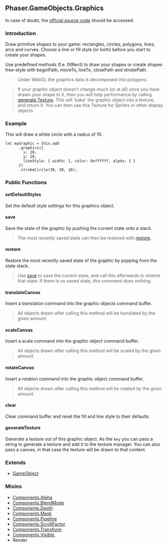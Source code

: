 ## Phaser.GameObjects.Graphics

In case of doubt, the [official source code](https://github.com/photonstorm/phaser) should be accessed.

### Introduction

Draw primitive shapes to your game: rectangles, circles, polygons, lines, arcs and curves.
Choose a line or fill style (or both) before you start to create your shapes.

Use predefined methods (f.e. fillRect) to draw your shapes or create shapes free-style with
beginPath, moveTo, lineTo, closePath and strokePath.

> Under WebGL the graphics data is decomposed into polygons.

> If your graphic object doesn't change much (or at all) once you have drawn your shape to it, then you will help performance by calling [generate Texture](https://github.com/digitsensitive/phaser3-typescript/blob/master/cheatsheets/gameobjects/graphics.md#generatetexture).
> This will 'bake' the graphic object into a texture, and return it. You can then use this Texture for Sprites or other display objects.

### Example

This will draw a white circle with a radius of 10.

```
let myGraphic = this.add
      .graphics({
        x: 20,
        y: 20,
        lineStyle: { width: 1, color: 0xffffff, alpha: 1 }
      })
      .strokeCircle(30, 30, 10);
```

### Public Functions

#### setDefaultStyles

Set the default style settings for this graphics object.

#### save

Save the state of the graphic by pushing the current state onto a stack.

> The most recently saved state can then be restored with [restore](https://github.com/digitsensitive/phaser3-typescript/blob/master/cheatsheets/gameobjects/graphics.md#restore).

#### restore

Restore the most recently saved state of the graphic by popping from the state stack.

> Use [save](https://github.com/digitsensitive/phaser3-typescript/blob/master/cheatsheets/gameobjects/graphics.md#save) to save the current state, and call this afterwards to restore that state.
> If there is no saved state, this command does nothing.

#### translateCanvas

Insert a translation command into the graphic objects command buffer.

> All objects drawn after calling this method will be translated by the given amount.

#### scaleCanvas

Insert a scale command into the graphic object command buffer.

> All objects drawn after calling this method will be scaled by the given amount.

#### rotateCanvas

Insert a rotation command into the graphic object command buffer.

> All objects drawn after calling this method will be rotated by the given amount.

#### clear

Clear command buffer and reset the fill and line style to their defaults.

#### generateTexture

Generate a texture out of this graphic object. As the `key` you can pass a string to generate a texture
and add it to the texture manager. You can also pass a canvas, in that case the texture will be drawn to that context.

### Extends

- [GameObject](https://github.com/digitsensitive/phaser3-typescript/blob/master/cheatsheets/gameobjects/gameobject.md)

### Mixins

- [Components.Alpha](https://github.com/digitsensitive/phaser3-typescript/blob/master/cheatsheets/gameobjects/components/alpha.md)
- [Components.BlendMode](https://github.com/digitsensitive/phaser3-typescript/blob/master/cheatsheets/gameobjects/components/blend-mode.md)
- [Components.Depth](https://github.com/digitsensitive/phaser3-typescript/blob/master/cheatsheets/gameobjects/components/depth.md)
- [Components.Mask](https://github.com/digitsensitive/phaser3-typescript/blob/master/cheatsheets/gameobjects/components/mask.md)
- [Components.Pipeline](https://github.com/digitsensitive/phaser3-typescript/blob/master/cheatsheets/gameobjects/components/pipeline.md)
- [Components.ScrollFactor](https://github.com/digitsensitive/phaser3-typescript/blob/master/cheatsheets/gameobjects/components/scroll-factor.md)
- [Components.Transform](https://github.com/digitsensitive/phaser3-typescript/blob/master/cheatsheets/gameobjects/components/transform.md)
- [Components.Visible](https://github.com/digitsensitive/phaser3-typescript/blob/master/cheatsheets/gameobjects/components/visible.md),
- Render
